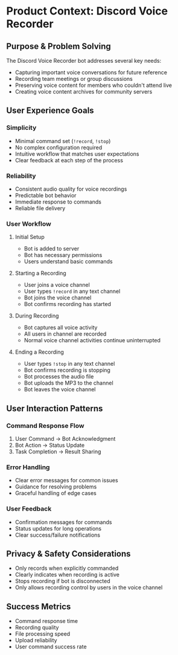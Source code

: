 # Product Context: Discord Voice Recorder

## Purpose & Problem Solving
The Discord Voice Recorder bot addresses several key needs:
- Capturing important voice conversations for future reference
- Recording team meetings or group discussions
- Preserving voice content for members who couldn't attend live
- Creating voice content archives for community servers

## User Experience Goals

### Simplicity
- Minimal command set (`!record`, `!stop`)
- No complex configuration required
- Intuitive workflow that matches user expectations
- Clear feedback at each step of the process

### Reliability
- Consistent audio quality for voice recordings
- Predictable bot behavior
- Immediate response to commands
- Reliable file delivery

### User Workflow

1. Initial Setup
   - Bot is added to server
   - Bot has necessary permissions
   - Users understand basic commands

2. Starting a Recording
   - User joins a voice channel
   - User types `!record` in any text channel
   - Bot joins the voice channel
   - Bot confirms recording has started

3. During Recording
   - Bot captures all voice activity
   - All users in channel are recorded
   - Normal voice channel activities continue uninterrupted

4. Ending a Recording
   - User types `!stop` in any text channel
   - Bot confirms recording is stopping
   - Bot processes the audio file
   - Bot uploads the MP3 to the channel
   - Bot leaves the voice channel

## User Interaction Patterns

### Command Response Flow
1. User Command → Bot Acknowledgment
2. Bot Action → Status Update
3. Task Completion → Result Sharing

### Error Handling
- Clear error messages for common issues
- Guidance for resolving problems
- Graceful handling of edge cases

### User Feedback
- Confirmation messages for commands
- Status updates for long operations
- Clear success/failure notifications

## Privacy & Safety Considerations
- Only records when explicitly commanded
- Clearly indicates when recording is active
- Stops recording if bot is disconnected
- Only allows recording control by users in the voice channel

## Success Metrics
- Command response time
- Recording quality
- File processing speed
- Upload reliability
- User command success rate
